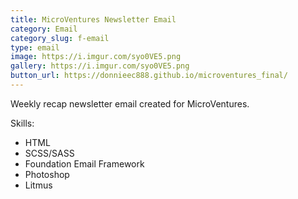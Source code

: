 ```yaml
---
title: MicroVentures Newsletter Email
category: Email
category_slug: f-email
type: email
image: https://i.imgur.com/syo0VE5.png
gallery: https://i.imgur.com/syo0VE5.png
button_url: https://donnieec888.github.io/microventures_final/
---
```


Weekly recap newsletter email created for MicroVentures.

Skills: 
* HTML
* SCSS/SASS
* Foundation Email Framework
* Photoshop
* Litmus
